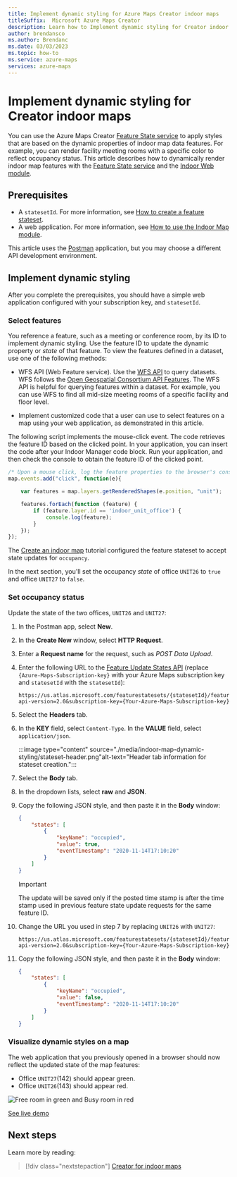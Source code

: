 ```yaml
---
title: Implement dynamic styling for Azure Maps Creator indoor maps
titleSuffix:  Microsoft Azure Maps Creator
description: Learn how to Implement dynamic styling for Creator indoor maps 
author: brendansco
ms.author: Brendanc
ms.date: 03/03/2023
ms.topic: how-to
ms.service: azure-maps
services: azure-maps
---
```


# Implement dynamic styling for Creator indoor maps

You can use the Azure Maps Creator [Feature State service] to apply styles that are based on the dynamic properties of indoor map data features.  For example, you can render facility meeting rooms with a specific color to reflect occupancy status. This article describes how to dynamically render indoor map features with the [Feature State service] and the [Indoor Web module].

## Prerequisites

- A `statesetId`.  For more information, see [How to create a feature stateset].
- A web application. For more information, see [How to use the Indoor Map module].

This article uses the [Postman] application, but you may choose a different API development environment.

## Implement dynamic styling

After you complete the prerequisites, you should have a simple web application configured with your subscription key, and `statesetId`.

### Select features

You reference a feature, such as a meeting or conference room, by its ID to implement dynamic styling. Use the feature ID to update the dynamic property or *state* of that feature. To view the features defined in a dataset, use one of the following methods:

- WFS API (Web Feature service). Use the [WFS API] to query datasets. WFS follows the [Open Geospatial Consortium API Features]. The WFS API is helpful for querying features within a dataset. For example, you can use WFS to find all mid-size meeting rooms of a specific facility and floor level.

- Implement customized code that a user can use to select features on a map using your web application, as demonstrated in this article.  

The following script implements the mouse-click event. The code retrieves the feature ID based on the clicked point. In your application, you can insert the code after your Indoor Manager code block. Run your application, and then check the console to obtain the feature ID of the clicked point.

```javascript
/* Upon a mouse click, log the feature properties to the browser's console. */
map.events.add("click", function(e){

    var features = map.layers.getRenderedShapes(e.position, "unit");

    features.forEach(function (feature) {
        if (feature.layer.id == 'indoor_unit_office') {
            console.log(feature);
        }
    });
});
```

The [Create an indoor map] tutorial configured the feature stateset to accept state updates for `occupancy`.

In the next section, you'll set the occupancy *state* of office `UNIT26` to `true` and  office `UNIT27` to `false`.

### Set occupancy status

Update the state of the two offices, `UNIT26` and `UNIT27`:

1. In the Postman app, select **New**.

2. In the **Create New** window, select **HTTP Request**.

3. Enter a **Request name** for the request, such as *POST Data Upload*.

4. Enter the following URL to the [Feature Update States API] (replace `{Azure-Maps-Subscription-key}` with your Azure Maps subscription key and `statesetId` with the `statesetId`):

    ```http
    https://us.atlas.microsoft.com/featurestatesets/{statesetId}/featureStates/UNIT26?api-version=2.0&subscription-key={Your-Azure-Maps-Subscription-key}
    ```

5. Select the **Headers** tab.

6. In the **KEY** field, select `Content-Type`. In the **VALUE** field, select `application/json`.

     :::image type="content" source="./media/indoor-map-dynamic-styling/stateset-header.png"alt-text="Header tab information for stateset creation.":::

7. Select the **Body** tab.

8. In the dropdown lists, select **raw** and **JSON**.

9. Copy the following JSON style, and then paste it in the **Body** window:

    ```json
    {
        "states": [
            {
                "keyName": "occupied",
                "value": true,
                "eventTimestamp": "2020-11-14T17:10:20"
            }
        ]
    }
    ```

    >[!IMPORTANT]
    >The update will be saved only if the posted time stamp is after the time stamp used in previous feature state update requests for the same feature ID.

10. Change the URL you used in step 7 by replacing `UNIT26` with `UNIT27`:

    ```http
    https://us.atlas.microsoft.com/featurestatesets/{statesetId}/featureStates/UNIT27?api-version=2.0&subscription-key={Your-Azure-Maps-Subscription-key}
    ```

11. Copy the following JSON style, and then paste it in the **Body** window:

    ``` json
    {
        "states": [
            {
                "keyName": "occupied",
                "value": false,
                "eventTimestamp": "2020-11-14T17:10:20"
            }
        ]
    }
    ```

### Visualize dynamic styles on a map

The web application that you previously opened in a browser should now reflect the updated state of the map features:

- Office `UNIT27`(142) should appear green.
- Office `UNIT26`(143) should appear red.

![Free room in green and Busy room in red](./media/indoor-map-dynamic-styling/room-state.png)

[See live demo]

## Next steps

Learn more by reading:

> [!div class="nextstepaction"]
> [Creator for indoor maps](creator-indoor-maps.md)

[Feature State service]: /rest/api/maps/v2/feature-state
[Indoor Web module]: how-to-use-indoor-module.md
<!--[Azure Maps account]: quick-demo-map-app.md#create-an-azure-maps-account
[Subscription key]: quick-demo-map-app.md#get-the-subscription-key-for-your-account
[A Creator resource]: how-to-manage-creator.md
[Sample Drawing package]: https://github.com/Azure-Samples/am-creator-indoor-data-examples/tree/master/Drawing%20Package%202.0-->
[How to use the Indoor Map module]: how-to-use-indoor-module.md
[Postman]: https://www.postman.com/
[How to create a feature stateset]: how-to-creator-feature-stateset.md
[See live demo]: https://samples.azuremaps.com/?sample=creator-indoor-maps
[Feature Update States API]: /rest/api/maps/v2/feature-state/update-states
[Create an indoor map]: tutorial-creator-indoor-maps.md
[Open Geospatial Consortium API Features]: https://docs.opengeospatial.org/DRAFTS/17-069r4.html
[WFS API]: /rest/api/maps/v2/wfs
